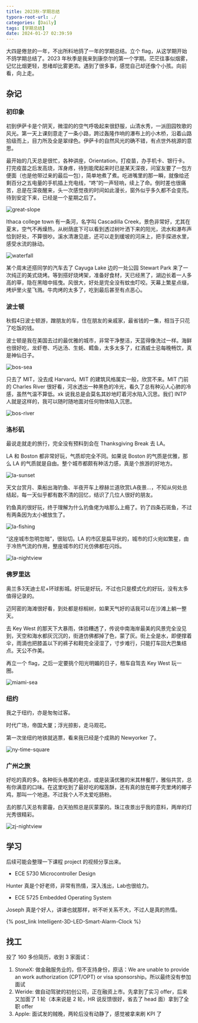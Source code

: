 ```yaml
---
title: 2023秋-学期总结
typora-root-url: ./
categories: [Daily]
tags: [学期总结]
date: 2024-01-27 02:39:59
---
```


大四是倦怠的一年，不出所料地鸽了一年的学期总结。立个 flag，从这学期开始不鸽学期总结了。2023 年秋季是我来到康奈尔的第一个学期。茫茫往事似烟雾，记忆比烟更轻，思绪却比雾更浓。遇到了很多事，感觉自己却还像个小孩。向前看，向上走。

<!-- more -->

## 杂记

### 初印象

初到伊萨卡是个阴天，微湿的的空气呼吸起来很舒服，山清水秀，一派田园牧歌的风光。第一天上课刻意走了一条小路，跨过轰隆作响的瀑布上的小木桥，沿着山路拾级而上，目力所及全是翠绿色。伊萨卡的自然风光的确不错，有点世外桃源的意思。

最开始的几天总是很忙，各种讲座，Orientation，打疫苗，办手机卡、银行卡。打完疫苗之后发高烧，浑身疼，待到能爬起来时已是某天深夜，问室友要了一包方便面（也是他带过来的最后一包），简单地煮了煮。吃进嘴里的那一瞬，就像给还剩百分之五电量的手机插上充电线，“咚”的一声轻响，续上了命。倒时差也很痛苦，总是在深夜醒来，头一次感觉夜的时间如此漫长，窗外似乎多久都不会变亮。待到安定下来，已经是一个星期之后了。

![great-slope](./2023秋-学期总结/great-slope.jpeg)

Ithaca college town 有一条河，名字叫 Cascadilla Creek，景色非常好，尤其在夏末，空气不再燥热，从树荫底下可以看到透过树叶洒下来的阳光，流水和瀑布声恰到好处，不算很吵。溪水清澈见底，还可以走到缓坡的河床上，把手探进水里，感受水流的脉动。

![waterfall](./2023秋-学期总结/waterfall.jpeg)

某个周末还搭同学的汽车去了 Cayuga Lake 边的一处公园 Stewart Park 来了一次纯正的美式烧烤。等到搭好烧烤架，准备好食材，天已经黑了，湖边长着一人多高的草，隐在黑暗中摇曳。风很大，好处是完全没有蚊虫叮咬。天幕上繁星点缀，烤炉里火星飞溅。牛肉烤的太多了，吃到最后甚至有点恶心。

### 波士顿

秋假4日波士顿游，蹭朋友的车，住在朋友的亲戚家，最省钱的一集，相当于只花了吃饭的钱。

波士顿是我在美国去过的最优雅的城市，非常干净整洁，天蓝得像洗过一样。海鲜也很好吃，龙虾卷、巧达汤、生蚝、鳕鱼，太多太多了，红酒威士忌每晚畅饮，真是神仙日子。

![bos-sea](./2023秋-学期总结/bos-sea.jpeg)

只去了 MIT，没去成 Harvard。MIT 的建筑风格属实一般，欣赏不来。MIT 门前的 Charles River 很好看，河水透出一种黑色的冷光，看久了总有种沁人心肺的冷感，虽然气温不算低。xk 说我总是会莫名其妙地盯着河水陷入沉思。我们 INTP 人就是这样的，我可以随时随地面对任何物体陷入沉思。

![bos-river](./2023秋-学期总结/bos-river.jpeg)

### 洛杉矶

最说走就走的旅行，完全没有预料到会在 Thanksgiving Break 去 LA。

LA 和 Boston 都非常好玩，气质却完全不同。如果说 Boston 的气质是优雅，那么 LA 的气质就是自由。整个城市都颇有种活力感，真是个旅游的好地方。

![la-sunset](./2023秋-学期总结/la-sunset.jpeg)

天文台赏月、乘船出海钓鱼、半夜开车上穆赫兰道欣赏LA夜景...，不知从何处总结起，每一天似乎都有数不清的回忆，结识了几位人很好的朋友。

钓鱼真的很好玩，终于理解为什么钓鱼佬为啥那么上瘾了。钓了四条石斑鱼，不过有两条因为太小被放生了。

![la-fishing](./2023秋-学期总结/la-fishing.jpeg)

“这座城市忽明忽暗”，很贴切。LA 的市区是扁平状的，城市的灯火宛如繁星，由于冷热气流的作用，整座城市的灯光仿佛都在闪烁。

![la-nightview](./2023秋-学期总结/la-nightview.jpeg)

### 佛罗里达

奥兰多3天迪士尼+环球影城。好玩是好玩，不过也只是模式化的好玩，没有太多值得记录的。

迈阿密的海滩很好看，到处都是棕榈树，如果天气好的话我可以在沙滩上躺一整天。

去 Key West 的那天下大暴雨，体验糟透了，传说中南海岸最美的风景完全没见到，天空和海水都灰沉沉的，街道仿佛都掉了色，蒙了灰。街上全是水，即便撑着伞，雨滴也把膝盖以下的裤子和鞋完全浸湿了，寸步难行，只能打车回大巴集结点。天公不作美。

再立一个 flag，之后一定要挑个阳光明媚的日子，租车自驾去 Key West 玩一圈。

![miami-sea](./2023秋-学期总结/miami-sea.jpeg)

### 纽约

我之于纽约，亦是匆匆过客。

时代广场，帝国大厦；浮光掠影，走马观花。

第一次坐纽约地铁就逃票，看来我已经是个成熟的 Newyorker 了。

![ny-time-square](./2023秋-学期总结/ny-time-square.jpeg)

### 广州之旅

好吃的真的多。各种街头巷尾的老店，或是装潢优雅的米其林餐厅，雅俗共赏，总有你满意的口味。在这里吃到了最好吃的榴莲酥，还有真的放在椰子壳里烤的椰子鸡，那叫一个地道。不过我个人不太爱吃肠粉。

去的那几天总有雾霾，白天拍照总是灰蒙蒙的。珠江夜景出乎我的意料，两岸的灯光秀很精彩。

![zj-nightview](./2023秋-学期总结/zj-nightview.jpeg)

## 学习

后续可能会整理一下课程 project 的视频分享出来。

+ ECE 5730 Microcontroller Design

Hunter 真是个好老师，非常有热情，深入浅出，Lab也很给力。

+ ECE 5725 Embedded Operating System

Joseph 真是个好人，讲课也就那样，听不听关系不大，不过人是真的热情。

{% post_link Intelligent-3D-LED-Smart-Alarm-Clock %}

## 找工

投了 160 多份简历，收到 3 家面试：

1. StoneX: 做金融服务业的，但不支持身份，原话：We are unable to provide an work authorization (CPT/OPT) or visa sponsorship。所以最终没有参加面试
2. Weride: 做自动驾驶的初创公司，正在融资上市。先拿到了实习 offer，后来又加面了 1 轮（本来说是 2 轮，HR 说反馈很好，省去了 head 面）拿到了全职 offer
3. Apple: 面试发的贼晚，两轮后没有动静了，感觉被拿来刷 KPI 了

